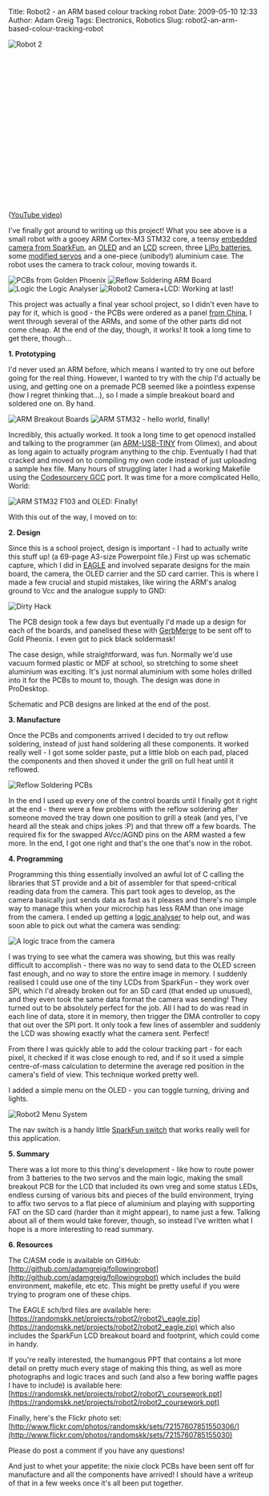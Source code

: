 Title: Robot2 - an ARM based colour tracking robot
Date: 2009-05-10 12:33
Author: Adam Greig
Tags: Electronics, Robotics
Slug: robot2-an-arm-based-colour-tracking-robot

![Robot 2](http://farm4.static.flickr.com/3059/3057594794_8747e908e7.jpg)

<object classid="clsid:d27cdb6e-ae6d-11cf-96b8-444553540000" width="480" height="295" codebase="http://download.macromedia.com/pub/shockwave/cabs/flash/swflash.cab#version=6,0,40,0"><param name="data" value="http://www.youtube.com/v/zb17uQtSYWk&amp;hl=en&amp;fs=1"></param><param name="allowFullScreen" value="true"></param><param name="allowscriptaccess" value="always"></param><param name="src" value="http://www.youtube.com/v/zb17uQtSYWk&amp;hl=en&amp;fs=1"></param><param name="allowfullscreen" value="true"></param><embed type="application/x-shockwave-flash" width="480" height="295" src="http://www.youtube.com/v/zb17uQtSYWk&amp;hl=en&amp;fs=1" allowscriptaccess="always" allowfullscreen="true" data="http://www.youtube.com/v/zb17uQtSYWk&amp;hl=en&amp;fs=1"></embed></object>

([YouTube video](http://www.youtube.com/watch?v=zb17uQtSYWk))

I've finally got around to writing up this project! What you see above is a
small robot with a gooey ARM Cortex-M3 STM32 core, a teensy [embedded camera
from
SparkFun](http://www.sparkfun.com/commerce/product_info.php?products_id=8667),
an [OLED](http://www.sparkfun.com/commerce/product_info.php?products_id=8538)
and an
[LCD](http://www.sparkfun.com/commerce/product_info.php?products_id=8844)
screen, three [LiPo
batteries](http://www.sparkfun.com/commerce/product_info.php?products_id=339),
some [modified
servos](http://www.flickr.com/photos/randomskk/sets/72157605559564231/) and a
one-piece (unibody!) aluminium case. The robot uses the camera to track colour,
moving towards it.

![PCBs from Golden Phoenix](http://farm4.static.flickr.com/3009/2925079196_b1c882cbf0_m.jpg)
![Reflow Soldering ARM Board](http://farm4.static.flickr.com/3037/2960356040_b3345167d6_m.jpg)
![Logic the Logic Analyser](http://farm4.static.flickr.com/3150/3028480876_384c124275_m.jpg)
![Robot2 Camera+LCD: Working at last!](http://farm4.static.flickr.com/3133/3088363676_d0d36e70a4_m.jpg)

This project was actually a final year school project, so I didn't even
have to pay for it, which is good - the PCBs were ordered as a panel
[from China](http://www.goldphoenixpcb.biz/), I went through several of the
ARMs, and some of the
other parts did not come cheap. At the end of the day, though, it works!
It took a long time to get there, though...

**1. Prototyping**

I'd never used an ARM before, which means I wanted to try one out before
going for the real thing. However, I wanted to try with the chip I'd
actually be using, and getting one on a premade PCB seemed like a
pointless expense (how I regret thinking that...), so I made a simple
breakout board and soldered one on. By hand.

![ARM Breakout Boards](http://farm4.static.flickr.com/3118/2637802744_3a1f8a57f6_m.jpg)
![ARM STM32 - hello world, finally!](http://farm4.static.flickr.com/3112/2809589246_45cf090030_m.jpg)

Incredibly, this actually worked. It took a long time to get openocd
installed and talking to the programmer (an [ARM-USB-TINY](http://www.sparkfun.com/commerce/product_info.php?products_id=8278) from
Olimex), and about as long again to actually program anything to the
chip. Eventually I had that cracked and moved on to compiling my own
code instead of just uploading a sample hex file. Many hours of
struggling later I had a working Makefile using the [Codesourcery GCC](http://www.codesourcery.com/sgpp/lite/arm)
port. It was time for a more complicated Hello, World:

![ARM STM32 F103 and OLED: Finally!](http://farm4.static.flickr.com/3025/2837428121_2597592716_m.jpg)

With this out of the way, I moved on to:

**2. Design**

Since this is a school project, design is important - I had to actually
write this stuff up! (a 69-page A3-size Powerpoint file.) First up was
schematic capture, which I did in [EAGLE](http://www.cadsoft.de/) and involved separate
designs for the main board, the camera, the OLED carrier and the SD card
carrier. This is where I made a few crucial and stupid mistakes, like
wiring the ARM's analog ground to Vcc and the analogue supply to GND:

![Dirty Hack](http://farm4.staticflickr.com/3386/3226059874_a014ee1098.jpg)

The PCB design took a few days but eventually I'd made up a design for
each of the boards, and panelised these with [GerbMerge](http://claymore.engineer.gvsu.edu/~steriana/Python/gerbmerge/) to be sent
off to Gold Pheonix. I even got to pick black soldermask!

The case design, while straightforward, was fun. Normally we'd use
vacuum formed plastic or MDF at school, so stretching to some sheet
aluminium was exciting. It's just normal aluminium with some holes
drilled into it for the PCBs to mount to, though. The design was done in
ProDesktop.

Schematic and PCB designs are linked at the end of the post.

**3. Manufacture**

Once the PCBs and components arrived I decided to try out reflow
soldering, instead of just hand soldering all these components. It
worked really well - I got some solder paste, put a little blob on each
pad, placed the components and then shoved it under the grill on full
heat until it reflowed.

![Reflow Soldering PCBs](http://farm4.static.flickr.com/3142/2926577255_1861083f38_m.jpg)

In the end I used up every one of the control boards until I finally got
it right at the end - there were a few problems with the reflow
soldering after someone moved the tray down one position to grill a
steak (and yes, I've heard all the steak and chips jokes :P) and that
threw off a few boards. The required fix for the swapped AVcc/AGND pins
on the ARM wasted a few more. In the end, I got one right and that's the
one that's now in the robot.

**4. Programming**

Programming this thing essentially involved an awful lot of C calling
the libraries that ST provide and a bit of assembler for that
speed-critical reading data from the camera. This part took ages to
develop, as the camera basically just sends data as fast as it pleases
and there's no simple way to manage this when your microchip has less
RAM than one image from the camera. I ended up getting a [logic
analyser](http://www.saleae.com/logic/) to help out, and was soon able to pick out what the camera
was sending:

![A logic trace from the camera](|filename|/images/from-wordpress/cam_i2c_and_sync_1.png)

I was trying to see what the camera was showing, but this was really
difficult to accomplish - there was no way to send data to the OLED
screen fast enough, and no way to store the entire image in memory. I
suddenly realised I could use one of the tiny LCDs from SparkFun - they
work over SPI, which I'd already broken out for an SD card (that ended
up unusued), and they even took the same data format the camera was
sending! They turned out to be absolutely perfect for the job. All I had
to do was read in each line of data, store it in memory, then trigger
the DMA controller to copy that out over the SPI port. It only took a
few lines of assembler and suddenly the LCD was showing exactly what the
camera sent. Perfect!

From there I was quickly able to add the colour tracking part - for each
pixel, it checked if it was close enough to red, and if so it used a
simple centre-of-mass calculation to determine the average red position
in the camera's field of view. This technique worked pretty well.

I added a simple menu on the OLED - you can toggle turning, driving and
lights.

![Robot2 Menu System](http://farm4.static.flickr.com/3594/3517173884_eb6d888ca7_m.jpg)

The nav switch is a handy little [SparkFun switch](http://www.sparkfun.com/commerce/product_info.php?products_id=8184) that works really
well for this application.

**5. Summary**

There was a lot more to this thing's development - like how to route
power from 3 batteries to the two servos and the main logic, making the
small breakout PCB for the LCD that included its own vreg and some
status LEDs, endless cursing of various bits and pieces of the build
environment, trying to affix two servos to a flat piece of aluminium and
playing with supporting FAT on the SD card (harder than it might
appear), to name just a few. Talking about all of them would take
forever, though, so instead I've written what I hope is a more
interesting to read summary.

**6. Resources**

The C/ASM code is available on GitHub:
[http://github.com/adamgreig/followingrobot](http://github.com/adamgreig/followingrobot) which includes the build
environment, makefile, etc etc. This might be pretty useful if you were
trying to program one of these chips.

The EAGLE sch/brd files are available here:
[https://randomskk.net/projects/robot2/robot2\_eagle.zip](https://randomskk.net/projects/robot2/robot2_eagle.zip) which also
includes the SparkFun LCD breakout board and footprint, which could come
in handy.

If you're really interested, the humangous PPT that contains a lot more
detail on pretty much every stage of making this thing, as well as more
photographs and logic traces and such (and also a few boring waffle
pages I have to include) is available here:
[https://randomskk.net/projects/robot2/robot2\_coursework.ppt](https://randomskk.net/projects/robot2/robot2_coursework.ppt)

Finally, here's the Flickr photo set:
[http://www.flickr.com/photos/randomskk/sets/72157607851550306/](http://www.flickr.com/photos/randomskk/sets/7215760785155030)

Please do post a comment if you have any questions!

And just to whet your appetite: the nixie clock PCBs have been sent off
for manufacture and all the components have arrived! I should have a
writeup of that in a few weeks once it's all been put together.
